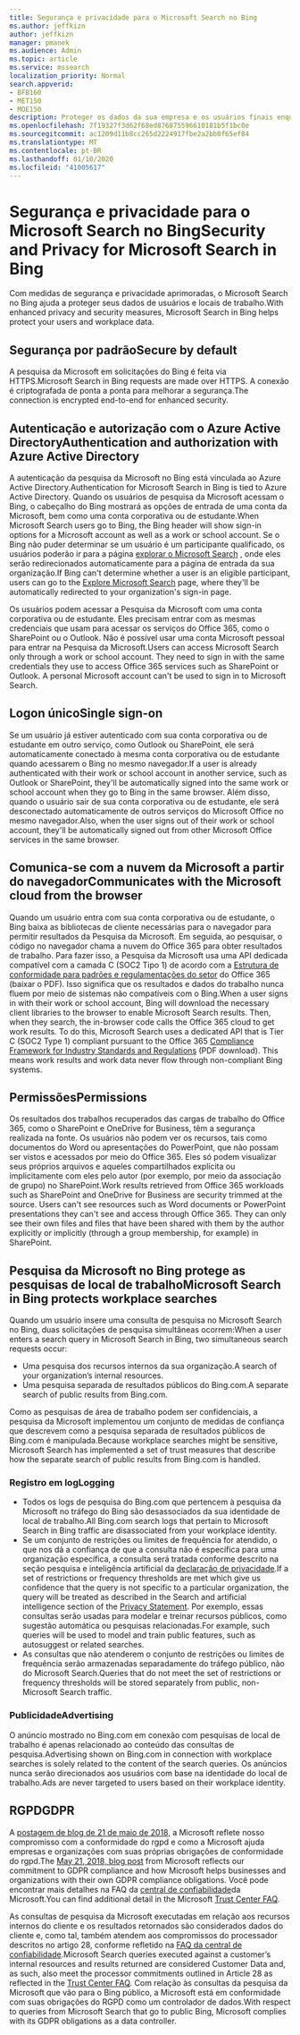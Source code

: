 ```yaml
---
title: Segurança e privacidade para o Microsoft Search no Bing
ms.author: jeffkizn
author: jeffkizn
manager: pmanek
ms.audience: Admin
ms.topic: article
ms.service: mssearch
localization_priority: Normal
search.appverid:
- BFB160
- MET150
- MOE150
description: Proteger os dados da sua empresa e os usuários finais enquanto fornecem informações a usuários autorizados com o Microsoft Search no Bing
ms.openlocfilehash: 7f19327f3d62f68ed876875596610181b5f1bc0e
ms.sourcegitcommit: ac1209d11b8cc265d2224917fbe2a2bb0f65ef84
ms.translationtype: MT
ms.contentlocale: pt-BR
ms.lasthandoff: 01/10/2020
ms.locfileid: "41005617"
---
```

# <a name="security-and-privacy-for-microsoft-search-in-bing"></a><span data-ttu-id="6b847-103">Segurança e privacidade para o Microsoft Search no Bing</span><span class="sxs-lookup"><span data-stu-id="6b847-103">Security and Privacy for Microsoft Search in Bing</span></span>

<span data-ttu-id="6b847-104">Com medidas de segurança e privacidade aprimoradas, o Microsoft Search no Bing ajuda a proteger seus dados de usuários e locais de trabalho.</span><span class="sxs-lookup"><span data-stu-id="6b847-104">With enhanced privacy and security measures, Microsoft Search in Bing helps protect your users and workplace data.</span></span>

## <a name="secure-by-default"></a><span data-ttu-id="6b847-105">Segurança por padrão</span><span class="sxs-lookup"><span data-stu-id="6b847-105">Secure by default</span></span>

<span data-ttu-id="6b847-106">A pesquisa da Microsoft em solicitações do Bing é feita via HTTPS.</span><span class="sxs-lookup"><span data-stu-id="6b847-106">Microsoft Search in Bing requests are made over HTTPS.</span></span> <span data-ttu-id="6b847-107">A conexão é criptografada de ponta a ponta para melhorar a segurança.</span><span class="sxs-lookup"><span data-stu-id="6b847-107">The connection is encrypted end-to-end for enhanced security.</span></span>
  
## <a name="authentication-and-authorization-with-azure-active-directory"></a><span data-ttu-id="6b847-108">Autenticação e autorização com o Azure Active Directory</span><span class="sxs-lookup"><span data-stu-id="6b847-108">Authentication and authorization with Azure Active Directory</span></span>

<span data-ttu-id="6b847-109">A autenticação da pesquisa da Microsoft no Bing está vinculada ao Azure Active Directory.</span><span class="sxs-lookup"><span data-stu-id="6b847-109">Authentication for Microsoft Search in Bing is tied to Azure Active Directory.</span></span> <span data-ttu-id="6b847-110">Quando os usuários de pesquisa da Microsoft acessam o Bing, o cabeçalho do Bing mostrará as opções de entrada de uma conta da Microsoft, bem como uma conta corporativa ou de estudante.</span><span class="sxs-lookup"><span data-stu-id="6b847-110">When Microsoft Search users go to Bing, the Bing header will show sign-in options for a Microsoft account as well as a work or school account.</span></span> <span data-ttu-id="6b847-111">Se o Bing não puder determinar se um usuário é um participante qualificado, os usuários poderão ir para a página [explorar o Microsoft Search](https://www.bing.com/business/explore) , onde eles serão redirecionados automaticamente para a página de entrada da sua organização.</span><span class="sxs-lookup"><span data-stu-id="6b847-111">If Bing can't determine whether a user is an eligible participant, users can go to the [Explore Microsoft Search](https://www.bing.com/business/explore) page, where they'll be automatically redirected to your organization's sign-in page.</span></span>

<span data-ttu-id="6b847-p103">Os usuários podem acessar a Pesquisa da Microsoft com uma conta corporativa ou de estudante. Eles precisam entrar com as mesmas credenciais que usam para acessar os serviços do Office 365, como o SharePoint ou o Outlook. Não é possível usar uma conta Microsoft pessoal para entrar na Pesquisa da Microsoft.</span><span class="sxs-lookup"><span data-stu-id="6b847-p103">Users can access Microsoft Search only through a work or school account. They need to sign in with the same credentials they use to access Office 365 services such as SharePoint or Outlook. A personal Microsoft account can't be used to sign in to Microsoft Search.</span></span>

## <a name="single-sign-on"></a><span data-ttu-id="6b847-115">Logon único</span><span class="sxs-lookup"><span data-stu-id="6b847-115">Single sign-on</span></span>

<span data-ttu-id="6b847-116">Se um usuário já estiver autenticado com sua conta corporativa ou de estudante em outro serviço, como Outlook ou SharePoint, ele será automaticamente conectado à mesma conta corporativa ou de estudante quando acessarem o Bing no mesmo navegador.</span><span class="sxs-lookup"><span data-stu-id="6b847-116">If a user is already authenticated with their work or school account in another service, such as Outlook or SharePoint, they'll be automatically signed into the same work or school account when they go to Bing in the same browser.</span></span> <span data-ttu-id="6b847-117">Além disso, quando o usuário sair de sua conta corporativa ou de estudante, ele será desconectado automaticamente de outros serviços do Microsoft Office no mesmo navegador.</span><span class="sxs-lookup"><span data-stu-id="6b847-117">Also, when the user signs out of their work or school account, they'll be automatically signed out from other Microsoft Office services in the same browser.</span></span>
  
## <a name="communicates-with-the-microsoft-cloud-from-the-browser"></a><span data-ttu-id="6b847-118">Comunica-se com a nuvem da Microsoft a partir do navegador</span><span class="sxs-lookup"><span data-stu-id="6b847-118">Communicates with the Microsoft cloud from the browser</span></span>

<span data-ttu-id="6b847-p105">Quando um usuário entra com sua conta corporativa ou de estudante, o Bing baixa as bibliotecas de cliente necessárias para o navegador para permitir resultados da Pesquisa da Microsoft. Em seguida, ao pesquisar, o código no navegador chama a nuvem do Office 365 para obter resultados de trabalho. Para fazer isso, a Pesquisa da Microsoft usa uma API dedicada compatível com a camada C (SOC2 Tipo 1) de acordo com a [Estrutura de conformidade para padrões e regulamentações do setor](https://download.microsoft.com/download/1/4/3/1434ABAB-B8E9-412D-8C3A-187B5FCB7A2F/Compliance%20Framework%20document.pdf) do Office 365 (baixar o PDF). Isso significa que os resultados e dados do trabalho nunca fluem por meio de sistemas não compatíveis com o Bing.</span><span class="sxs-lookup"><span data-stu-id="6b847-p105">When a user signs in with their work or school account, Bing will download the necessary client libraries to the browser to enable Microsoft Search results. Then, when they search, the in-browser code calls the Office 365 cloud to get work results. To do this, Microsoft Search uses a dedicated API that is Tier C (SOC2 Type 1) compliant pursuant to the Office 365 [Compliance Framework for Industry Standards and Regulations](https://download.microsoft.com/download/1/4/3/1434ABAB-B8E9-412D-8C3A-187B5FCB7A2F/Compliance%20Framework%20document.pdf) (PDF download). This means work results and work data never flow through non-compliant Bing systems.</span></span>
  
## <a name="permissions"></a><span data-ttu-id="6b847-123">Permissões</span><span class="sxs-lookup"><span data-stu-id="6b847-123">Permissions</span></span>

<span data-ttu-id="6b847-p106">Os resultados dos trabalhos recuperados das cargas de trabalho do Office 365, como o SharePoint e OneDrive for Business, têm a segurança realizada na fonte. Os usuários não podem ver os recursos, tais como documentos do Word ou apresentações do PowerPoint, que não possam ser vistos e acessados por meio do Office 365. Eles só podem visualizar seus próprios arquivos e aqueles compartilhados explícita ou implicitamente com eles pelo autor (por exemplo, por meio da associação de grupo) no SharePoint.</span><span class="sxs-lookup"><span data-stu-id="6b847-p106">Work results retrieved from Office 365 workloads such as SharePoint and OneDrive for Business are security trimmed at the source. Users can't see resources such as Word documents or PowerPoint presentations they can't see and access through Office 365. They can only see their own files and files that have been shared with them by the author explicitly or implicitly (through a group membership, for example) in SharePoint.</span></span>

## <a name="microsoft-search-in-bing-protects-workplace-searches"></a><span data-ttu-id="6b847-127">Pesquisa da Microsoft no Bing protege as pesquisas de local de trabalho</span><span class="sxs-lookup"><span data-stu-id="6b847-127">Microsoft Search in Bing protects workplace searches</span></span>

<span data-ttu-id="6b847-128">Quando um usuário insere uma consulta de pesquisa no Microsoft Search no Bing, duas solicitações de pesquisa simultâneas ocorrem:</span><span class="sxs-lookup"><span data-stu-id="6b847-128">When a user enters a search query in Microsoft Search in Bing, two simultaneous search requests occur:</span></span>

- <span data-ttu-id="6b847-129">Uma pesquisa dos recursos internos da sua organização.</span><span class="sxs-lookup"><span data-stu-id="6b847-129">A search of your organization’s internal resources.</span></span>
- <span data-ttu-id="6b847-130">Uma pesquisa separada de resultados públicos do Bing.com.</span><span class="sxs-lookup"><span data-stu-id="6b847-130">A separate search of public results from Bing.com.</span></span>

<span data-ttu-id="6b847-131">Como as pesquisas de área de trabalho podem ser confidenciais, a pesquisa da Microsoft implementou um conjunto de medidas de confiança que descrevem como a pesquisa separada de resultados públicos de Bing.com é manipulada.</span><span class="sxs-lookup"><span data-stu-id="6b847-131">Because workplace searches might be sensitive, Microsoft Search has implemented a set of trust measures that describe how the separate search of public results from Bing.com is handled.</span></span>

### <a name="logging"></a><span data-ttu-id="6b847-132">Registro em log</span><span class="sxs-lookup"><span data-stu-id="6b847-132">Logging</span></span>

- <span data-ttu-id="6b847-133">Todos os logs de pesquisa do Bing.com que pertencem à pesquisa da Microsoft no tráfego do Bing são desassociados da sua identidade de local de trabalho.</span><span class="sxs-lookup"><span data-stu-id="6b847-133">All Bing.com search logs that pertain to Microsoft Search in Bing traffic are disassociated from your workplace identity.</span></span>
- <span data-ttu-id="6b847-134">Se um conjunto de restrições ou limites de frequência for atendido, o que nos dá a confiança de que a consulta não é específica para uma organização específica, a consulta será tratada conforme descrito na seção pesquisa e inteligência artificial da [declaração de privacidade](https://privacy.microsoft.com/privacystatement).</span><span class="sxs-lookup"><span data-stu-id="6b847-134">If a set of restrictions or frequency thresholds are met which give us confidence that the query is not specific to a particular organization, the query will be treated as described in the Search and artificial intelligence section of the [Privacy Statement](https://privacy.microsoft.com/privacystatement).</span></span> <span data-ttu-id="6b847-135">Por exemplo, essas consultas serão usadas para modelar e treinar recursos públicos, como sugestão automática ou pesquisas relacionadas.</span><span class="sxs-lookup"><span data-stu-id="6b847-135">For example, such queries will be used to model and train public features, such as autosuggest or related searches.</span></span>
- <span data-ttu-id="6b847-136">As consultas que não atenderem o conjunto de restrições ou limites de frequência serão armazenadas separadamente do tráfego público, não do Microsoft Search.</span><span class="sxs-lookup"><span data-stu-id="6b847-136">Queries that do not meet the set of restrictions or frequency thresholds will be stored separately from public, non-Microsoft Search traffic.</span></span>

### <a name="advertising"></a><span data-ttu-id="6b847-137">Publicidade</span><span class="sxs-lookup"><span data-stu-id="6b847-137">Advertising</span></span>

<span data-ttu-id="6b847-138">O anúncio mostrado no Bing.com em conexão com pesquisas de local de trabalho é apenas relacionado ao conteúdo das consultas de pesquisa.</span><span class="sxs-lookup"><span data-stu-id="6b847-138">Advertising shown on Bing.com in connection with workplace searches is solely related to the content of the search queries.</span></span> <span data-ttu-id="6b847-139">Os anúncios nunca serão direcionados aos usuários com base na identidade do local de trabalho.</span><span class="sxs-lookup"><span data-stu-id="6b847-139">Ads are never targeted to users based on their workplace identity.</span></span>

## <a name="gdpr"></a><span data-ttu-id="6b847-140">RGPD</span><span class="sxs-lookup"><span data-stu-id="6b847-140">GDPR</span></span>

<span data-ttu-id="6b847-141">A [postagem de blog de 21 de maio de 2018,](https://blogs.microsoft.com/on-the-issues/2018/05/21/microsofts-commitment-to-gdpr-privacy-and-putting-customers-in-control-of-their-own-data/) a Microsoft reflete nosso compromisso com a conformidade do rgpd e como a Microsoft ajuda empresas e organizações com suas próprias obrigações de conformidade do rgpd.</span><span class="sxs-lookup"><span data-stu-id="6b847-141">The [May 21, 2018, blog post](https://blogs.microsoft.com/on-the-issues/2018/05/21/microsofts-commitment-to-gdpr-privacy-and-putting-customers-in-control-of-their-own-data/) from Microsoft reflects our commitment to GDPR compliance and how Microsoft helps businesses and organizations with their own GDPR compliance obligations.</span></span> <span data-ttu-id="6b847-142">Você pode encontrar mais detalhes na FAQ da [central de confiabilidade](https://www.microsoft.com/trustcenter/privacy/gdpr/gdpr-faqs)da Microsoft.</span><span class="sxs-lookup"><span data-stu-id="6b847-142">You can find additional detail in the Microsoft [Trust Center FAQ](https://www.microsoft.com/trustcenter/privacy/gdpr/gdpr-faqs).</span></span>

<span data-ttu-id="6b847-143">As consultas de pesquisa da Microsoft executadas em relação aos recursos internos do cliente e os resultados retornados são considerados dados do cliente e, como tal, também atendem aos compromissos do processador descritos no artigo 28, conforme refletido na [FAQ da central de confiabilidade](https://www.microsoft.com/trustcenter/privacy/gdpr/gdpr-faqs).</span><span class="sxs-lookup"><span data-stu-id="6b847-143">Microsoft Search queries executed against a customer’s internal resources and results returned are considered Customer Data and, as such, also  meet the processor commitments outlined in Article 28 as reflected in the [Trust Center FAQ](https://www.microsoft.com/trustcenter/privacy/gdpr/gdpr-faqs).</span></span> <span data-ttu-id="6b847-144">Com relação às consultas da pesquisa da Microsoft que vão para o Bing público, a Microsoft está em conformidade com suas obrigações do RGPD como um controlador de dados.</span><span class="sxs-lookup"><span data-stu-id="6b847-144">With respect to queries from Microsoft Search that go to public Bing, Microsoft complies with its GDPR obligations as a data controller.</span></span>
